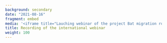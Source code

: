 ```yaml
---
background: secondary
date: "2021-08-16"
fragment: embed
media: '<iframe title="Lauching webinar of the project Bat migration routes in Europe" width="560" height="315" src="https://tube.spdns.org/videos/embed/cea47c52-dcba-4356-bbf0-f8c971c1ef4d" frameborder="0" allowfullscreen="" sandbox="allow-same-origin allow-scripts allow-popups"></iframe>'
title: Recording of the international webinar
weight: 100
---
```


